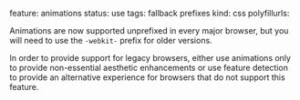 feature: animations
status: use
tags: fallback prefixes
kind: css
polyfillurls:

Animations are now supported unprefixed in every major browser, but you will need to use the `-webkit-` prefix for older versions.

In order to provide support for legacy browsers, either use animations only to provide non-essential aesthetic enhancements or use feature detection to provide an alternative experience for browsers that do not support this feature.
